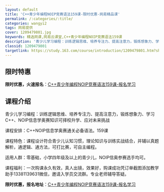 ```yaml
---
layout: default
title: 'C++青少年编程NOIP竞赛语法159课-限时优惠-网易精品课'
permalink: /:categories/:title/
categories: wangyi2
tags: 网易提供
cover: 1209479801.jpg
keywords: 精选网课,网易云课堂,C++青少年编程NOIP竞赛语法159课
description: '青少儿学习编程：训练逻辑思维、培养专注力、提高注意力，锻炼想象力、学习C++、NOIP信息学奥赛知识可择校升学、应对未来'
classid: 1209479801
targetlink: https://study.163.com/course/introduction/1209479801.htm?share=1&shareId=1025206652&utm_campaign=share&utm_medium=iphoneShare&utm_source=&utm_u=1025206652
---
```


## 限时特惠

**限时优惠，火速报名**：[C++青少年编程NOIP竞赛语法159课-报名学习](https://study.163.com/course/introduction/1209479801.htm?share=1&shareId=1025206652&utm_campaign=share&utm_medium=iphoneShare&utm_source=&utm_u=1025206652)

## 课程介绍

青少儿学习编程：训练逻辑思维、培养专注力、提高注意力，锻炼想象力、学习C++、NOIP信息学奥赛知识可择校升学、应对未来挑战

课程安排：C++NOIP信息学奥赛通关必备语法。159课

课程特色：课程设计符合青少儿认知习惯，理论知识与训练实战结合，并辅以真题解析，通逻辑、通方法，可打比赛，可自主编程。

适用人群：零基础，小学四年级及以上的青少儿，NOIP信奥参赛选手均可。

课程福利：一次购课永久有效，真人出镜，效果好，购课成功凭订单截图添加教学助手13381139631微信，邀请入学员交流群。专业老师辅导答疑。

**限时优惠，报名地址**：[C++青少年编程NOIP竞赛语法159课-报名学习](https://study.163.com/course/introduction/1209479801.htm?share=1&shareId=1025206652&utm_campaign=share&utm_medium=iphoneShare&utm_source=&utm_u=1025206652)

